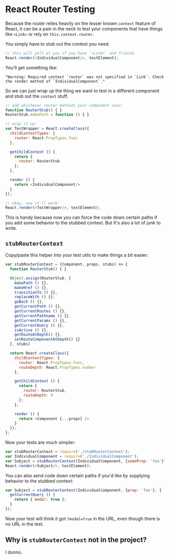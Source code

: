 React Router Testing
====================

Because the router relies heavily on the lesser known `context` feature
of React, it can be a pain in the neck to test your components that have
things like `<Link>` or rely on `this.context.router`.

You simply have to stub out the context you need.

```js
// this will yell at you if you have `<Link>` and friends
React.render(<IndividualComponent/>, testElement);
```

You'll get something like:

```
"Warning: Required context `router` was not specified in `Link`. Check the render method of `IndividualComponent`."
```

So we can just wrap up the thing we want to test in a different
component and stub out the `context` stuff.

```js
// add whichever router methods your component uses:
function RouterStub() { }
RouterStub.makePath = function () { }

// wrap it up:
var TestWrapper = React.createClass({
  childContextTypes: {
    router: React.PropTypes.func
  },

  getChildContext () {
    return {
      router: RouterStub
    };
  },

  render () {
    return <IndividualComponent/>
  }
});

// okay, now it'll work:
React.render(<TestWrapper/>, testElement);
```

This is handy because now you can force the code down certain paths if
you add some behavior to the stubbed context. But It's also a lot of junk to
write.

`stubRouterContext`
-------------------

Copy/paste this helper into your test utils to make things a bit easier:

```js
var stubRouterContext = (Component, props, stubs) => {
  function RouterStub() { }

  Object.assign(RouterStub, {
    makePath () {},
    makeHref () {},
    transitionTo () {},
    replaceWith () {},
    goBack () {},
    getCurrentPath () {},
    getCurrentRoutes () {},
    getCurrentPathname () {},
    getCurrentParams () {},
    getCurrentQuery () {},
    isActive () {},
    getRouteAtDepth() {},
    setRouteComponentAtDepth() {}
  }, stubs)

  return React.createClass({
    childContextTypes: {
      router: React.PropTypes.func,
      routeDepth: React.PropTypes.number
    },

    getChildContext () {
      return {
        router: RouterStub,
        routeDepth: 0
      };
    },

    render () {
      return <Component {...props} />
    }
  });
};
```

Now your tests are much simpler:

```js
var stubRouterContext = require('./stubRouterContext');
var IndividualComponent = require('./IndividualComponent');
var Subject = stubRouterContext(IndividualComponent, {someProp: 'foo'});
React.render(<Subject/>, testElement);
```

You can also send code down certain paths if you'd like by supplying
behavior to the stubbed context:

```js
var Subject = stubRouterContext(IndividualComponent, {prop: 'foo'}, {
  getCurrentQuery () {
    return { modal: true };
  }
});
```

Now your test will think it got `?modal=true` in the URL, even though
there is no URL in the test.

Why is `stubRouterContext` not in the project?
----------------------------------------------

I dunno.

